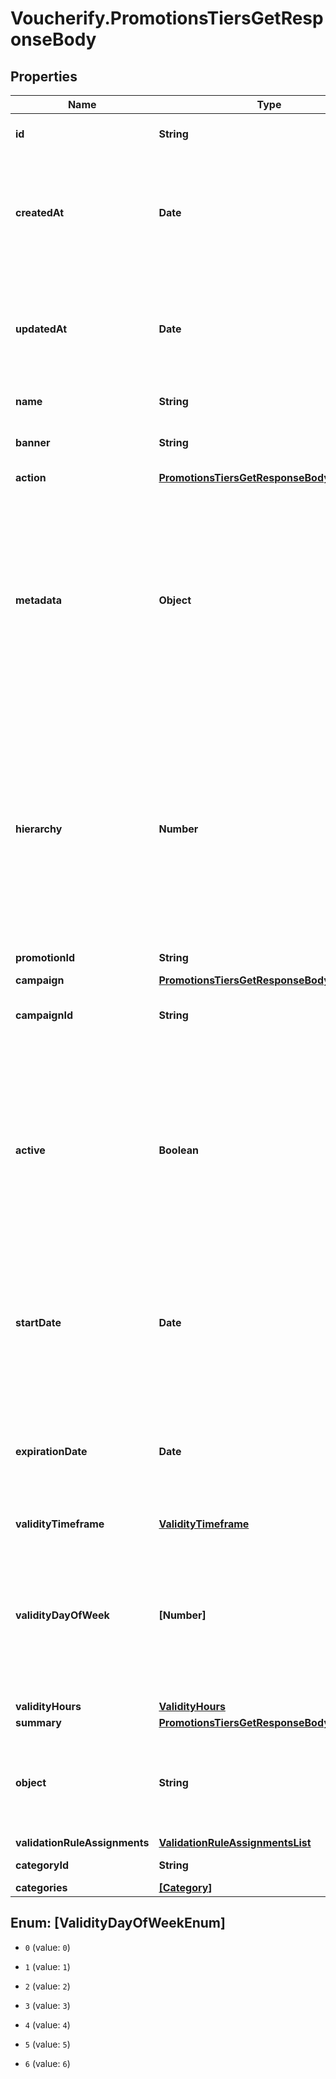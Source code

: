 # Voucherify.PromotionsTiersGetResponseBody

## Properties

Name | Type | Description | Notes
------------ | ------------- | ------------- | -------------
**id** | **String** | Unique promotion tier ID. | [optional] 
**createdAt** | **Date** | Timestamp representing the date and time when the promotion tier was created. The value is shown in the ISO 8601 format. | [optional] 
**updatedAt** | **Date** | Timestamp representing the date and time when the promotion tier was updated. The value is shown in the ISO 8601 format. | [optional] 
**name** | **String** | Name of the promotion tier. | [optional] 
**banner** | **String** | Text to be displayed to your customers on your website. | [optional] 
**action** | [**PromotionsTiersGetResponseBodyAction**](PromotionsTiersGetResponseBodyAction.md) |  | [optional] 
**metadata** | **Object** | The metadata object stores all custom attributes assigned to the promotion tier. A set of key/value pairs that you can attach to a promotion tier object. It can be useful for storing additional information about the promotion tier in a structured format. | [optional] 
**hierarchy** | **Number** | The promotions hierarchy defines the order in which the discounts from different tiers will be applied to a customer&#39;s order. If a customer qualifies for discounts from more than one tier, discounts will be applied in the order defined in the hierarchy. | [optional] 
**promotionId** | **String** | Promotion unique ID. | [optional] 
**campaign** | [**PromotionsTiersGetResponseBodyCampaign**](PromotionsTiersGetResponseBodyCampaign.md) |  | [optional] 
**campaignId** | **String** | Promotion tier&#39;s parent campaign&#39;s unique ID. | [optional] 
**active** | **Boolean** | A flag to toggle the promotion tier on or off. You can disable a promotion tier even though it&#39;s within the active period defined by the &#x60;start_date&#x60; and &#x60;expiration_date&#x60;.    - &#x60;true&#x60; indicates an *active* promotion tier - &#x60;false&#x60; indicates an *inactive* promotion tier | [optional] 
**startDate** | **Date** | Activation timestamp defines when the promotion tier starts to be active in ISO 8601 format. Promotion tier is *inactive before* this date.  | [optional] 
**expirationDate** | **Date** | Activation timestamp defines when the promotion tier expires in ISO 8601 format. Promotion tier is *inactive after* this date.  | [optional] 
**validityTimeframe** | [**ValidityTimeframe**](ValidityTimeframe.md) |  | [optional] 
**validityDayOfWeek** | **[Number]** | Integer array corresponding to the particular days of the week in which the voucher is valid.  - &#x60;0&#x60; Sunday - &#x60;1&#x60; Monday - &#x60;2&#x60; Tuesday - &#x60;3&#x60; Wednesday - &#x60;4&#x60; Thursday - &#x60;5&#x60; Friday - &#x60;6&#x60; Saturday | [optional] 
**validityHours** | [**ValidityHours**](ValidityHours.md) |  | [optional] 
**summary** | [**PromotionsTiersGetResponseBodySummary**](PromotionsTiersGetResponseBodySummary.md) |  | [optional] 
**object** | **String** | The type of the object represented by JSON. This object stores information about the promotion tier. | [optional] [default to &#39;promotion_tier&#39;]
**validationRuleAssignments** | [**ValidationRuleAssignmentsList**](ValidationRuleAssignmentsList.md) |  | [optional] 
**categoryId** | **String** | Promotion tier category ID. | [optional] 
**categories** | [**[Category]**](Category.md) |  | [optional] 



## Enum: [ValidityDayOfWeekEnum]


* `0` (value: `0`)

* `1` (value: `1`)

* `2` (value: `2`)

* `3` (value: `3`)

* `4` (value: `4`)

* `5` (value: `5`)

* `6` (value: `6`)




